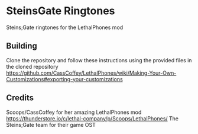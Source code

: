 # SteinsGate Ringtones
Steins;Gate ringtones for the LethalPhones mod

## Building
Clone the repository and follow these instructions using the provided files in the cloned repository
https://github.com/CassCoffey/LethalPhones/wiki/Making-Your-Own-Customizations#exporting-your-customizations

## Credits
Scoops/CassCoffey for her amazing LethalPhones mod https://thunderstore.io/c/lethal-company/p/Scoops/LethalPhones/
The Steins;Gate team for their game OST